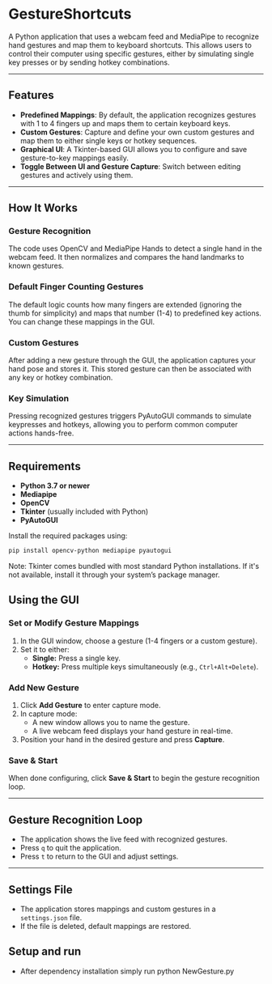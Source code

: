 # GestureShortcuts

A Python application that uses a webcam feed and MediaPipe to recognize hand gestures and map them to keyboard shortcuts. This allows users to control their computer using specific gestures, either by simulating single key presses or by sending hotkey combinations.

---

## Features
    
- **Predefined Mappings**: By default, the application recognizes gestures with 1 to 4 fingers up and maps them to certain keyboard keys.
- **Custom Gestures**: Capture and define your own custom gestures and map them to either single keys or hotkey sequences.
- **Graphical UI**: A Tkinter-based GUI allows you to configure and save gesture-to-key mappings easily.
- **Toggle Between UI and Gesture Capture**: Switch between editing gestures and actively using them.

---

## How It Works

### Gesture Recognition

The code uses OpenCV and MediaPipe Hands to detect a single hand in the webcam feed. It then normalizes and compares the hand landmarks to known gestures.

### Default Finger Counting Gestures

The default logic counts how many fingers are extended (ignoring the thumb for simplicity) and maps that number (1-4) to predefined key actions. You can change these mappings in the GUI.

### Custom Gestures

After adding a new gesture through the GUI, the application captures your hand pose and stores it. This stored gesture can then be associated with any key or hotkey combination.

### Key Simulation

Pressing recognized gestures triggers PyAutoGUI commands to simulate keypresses and hotkeys, allowing you to perform common computer actions hands-free.

---

## Requirements

- **Python 3.7 or newer**
- **Mediapipe**
- **OpenCV**
- **Tkinter** (usually included with Python)
- **PyAutoGUI**

Install the required packages using:

```bash
pip install opencv-python mediapipe pyautogui
```
Note: Tkinter comes bundled with most standard Python installations. If it's not available, install it through your system’s package manager.

## Using the GUI

### Set or Modify Gesture Mappings
1. In the GUI window, choose a gesture (1-4 fingers or a custom gesture).
2. Set it to either:
   - **Single:** Press a single key.
   - **Hotkey:** Press multiple keys simultaneously (e.g., `Ctrl+Alt+Delete`).

### Add New Gesture
1. Click **Add Gesture** to enter capture mode.
2. In capture mode:
   - A new window allows you to name the gesture.
   - A live webcam feed displays your hand gesture in real-time.
3. Position your hand in the desired gesture and press **Capture**.

### Save & Start
When done configuring, click **Save & Start** to begin the gesture recognition loop.

---

## Gesture Recognition Loop
- The application shows the live feed with recognized gestures.
- Press `q` to quit the application.
- Press `t` to return to the GUI and adjust settings.

---

## Settings File
- The application stores mappings and custom gestures in a `settings.json` file.
- If the file is deleted, default mappings are restored.

## Setup and run
- After dependency installation simply run
    python NewGesture.py
